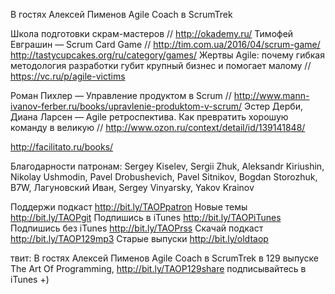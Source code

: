 В гостях Алексей Пименов Agile Coach в ScrumTrek

Школа подготовки скрам-мастеров // http://okademy.ru/
Тимофей Евграшин — Scrum Card Game // http://tim.com.ua/2016/04/scrum-game/
http://tastycupcakes.org/ru/category/games/
Жертвы Agile: почему гибкая методология разработки губит крупный бизнес и помогает малому
// https://vc.ru/p/agile-victims

Роман Пихлер — Управление продуктом в Scrum // http://www.mann-ivanov-ferber.ru/books/upravlenie-produktom-v-scrum/
Эстер Дерби, Диана Ларсен — Agile ретроспектива. Как превратить хорошую команду в великую // http://www.ozon.ru/context/detail/id/139141848/

http://facilitato.ru/books/


Благодарности патронам: Sergey Kiselev, Sergii Zhuk, Aleksandr Kiriushin, Nikolay Ushmodin, Pavel Drobushevich, Pavel Sitnikov, Bogdan Storozhuk, B7W, Лагуновский Иван, Sergey Vinyarsky, Yakov Krainov

Поддержи подкаст http://bit.ly/TAOPpatron
Новые темы http://bit.ly/TAOPgit
Подпишись в iTunes http://bit.ly/TAOPiTunes
Подпишись без iTunes http://bit.ly/TAOPrss
Скачай подкаст http://bit.ly/TAOP129mp3
Старые выпуски http://bit.ly/oldtaop

твит: 
В гостях Алексей Пименов Agile Coach в ScrumTrek в 129 выпуске The Art Of Programming, http://bit.ly/TAOP129share  подписывайтесь в iTunes +)
